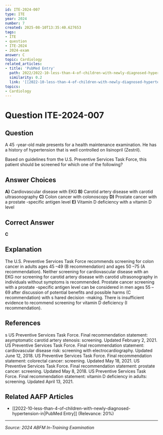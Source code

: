 ```yaml
---
id: ITE-2024-007
type: ITE
year: 2024
number: 7
created: 2025-08-10T13:35:40.627653
tags:
- ITE
- question
- ITE-2024
- 2024-exam
answer: C
topic: Cardiology
related_articles:
- title: 'PubMed Entry'
  path: 2022/2022-10-less-than-4-of-children-with-newly-diagnosed-hypertension-in.md
  similarity: 0.2
  link: '[[2022-10-less-than-4-of-children-with-newly-diagnosed-hypertension-in|PubMed Entry]]'
topics:
- Cardiology
---
```


# Question ITE-2024-007

## Question
A 45 -year-old male presents for a health maintenance examination. He has a history of hypertension 
that is well controlled on lisinopril (Zestril).  
 
Based on guidelines from the U.S. Preventive Services Task Force, this patient should be screened 
for which one of the following?

## Answer Choices
**A)** Cardiovascular disease with EKG
**B)** Carotid artery disease with carotid ultrasonography
**C)** Colon cancer with colonoscopy
**D)** Prostate cancer with a prostate -specific antigen level
**E)** Vitamin D deficiency with a vitamin D level

## Correct Answer
**C**

## Explanation
The U.S. Preventive Services Task Force recommends screening for colon cancer in adults ages 45 –49 (B recommendation) and ages 50 –75 (A recommendation). Neither screening for cardiovascular disease with an EKG nor screening for carotid artery disease with carotid ultrasonography in individuals without symptoms is recommended. Prostate cancer screening with a prostate -specific antigen level can be considered in men ages 55 –69 after discussion of potential benefits and possible harms (C recommendation) with s hared decision -making. There is insufficient evidence to recommend screening for vitamin D deficiency (I recommendation).

## References
s US Preventive Services Task Force. Final recommendation statement: asymptomatic carotid artery stenosis: screening. Updated February 2, 2021. US Preventive Services Task Force. Final recommendation statement: cardiovascular disease risk: screening with electrocardiography. Updated June 12, 2018. US Preventive Services Task Force. Final recommendation statement: colorectal cancer: screening. Updated May 18, 2021. US Preventive Services Task Force. Final recommendation statement: prostate cancer: screening. Updated May 8, 2018. US Preventive Services Task Force. Final recommendation statement: vitamin D deficiency in adults: screening. Updated April 13, 2021.

## Related AAFP Articles
- [[2022-10-less-than-4-of-children-with-newly-diagnosed-hypertension-in|PubMed Entry]] (Relevance: 20%)

---
*Source: 2024 ABFM In-Training Examination*